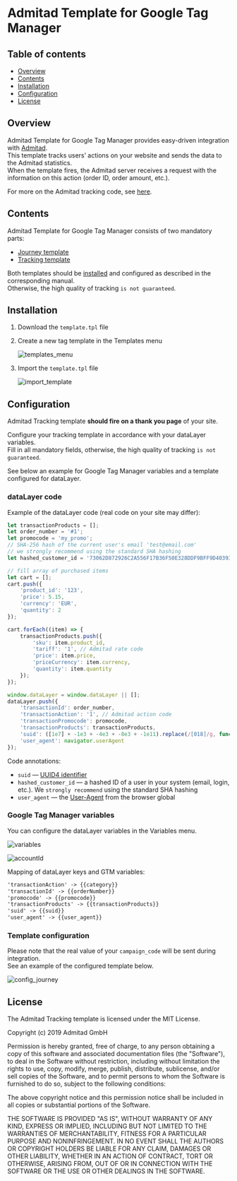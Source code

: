 # Admitad Template for Google Tag Manager

## Table of contents

* [Overview](#overview)
* [Contents](#contents)
* [Installation](#installation)
* [Configuration](#configuration)
* [License](#license)

## <a id="overview"></a>Overview

Admitad Template for Google Tag Manager provides easy-driven integration with [Admitad](https://www.admitad.com/en/).  
This template tracks users’ actions on your website and sends the data to the Admitad statistics.  
When the template fires, the Admitad server receives a request with the information on this action (order ID, order amount, etc.).

For more on the Admitad tracking code, see [here](https://help.admitad.com/en/advertiser/topic/227-installing-admitad-tracking-code-in-google-tag-manager#purpose).

## <a id="contents"></a>Contents

Admitad Template for Google Tag Manager consists of two mandatory parts:
* [Journey template](https://github.com/AdmitadSDK/Admitad-GTM-Journey-Template)
* [Tracking template](https://github.com/AdmitadSDK/Admitad-GTM-Tracking-Template)

Both templates should be [installed](#installation) and configured as described in the corresponding manual.  
Otherwise, the high quality of tracking `is not guaranteed`. 

## <a id="installation"></a>Installation

1. Download the `template.tpl` file
2. Create a new tag template in the Templates menu

    ![templates_menu](./images/templates_menu.png)

3. Import the `template.tpl` file

    ![import_template](./images/import_template.png)
    

## <a id="configuration"></a>Configuration

Admitad Tracking template **should fire on a thank you page** of your site.

Configure your tracking template in accordance with your dataLayer variables.   
Fill in all mandatory fields, otherwise, the high quality of tracking `is not guaranteed`.

See below an example for Google Tag Manager variables and a template configured for dataLayer.

### dataLayer code

Example of the dataLayer code (real code on your site may differ):

```javascript
let transactionProducts = [];
let order_number = '#1';
let promocode = 'my_promo'; 
// SHA-256 hash of the current user's email 'test@email.com'
// we strongly recommend using the standard SHA hashing
let hashed_customer_id = '73062D872926C2A556F17B36F50E328DDF9BFF9D403939BD14B6C3B7F5A33FC2';

// fill array of purchased items
let cart = [];
cart.push({
    'product_id': '123',
    'price': 5.15,
    'currency': 'EUR',
    'quantity': 2
});

cart.forEach((item) => {
	transactionProducts.push({
	    'sku': item.product_id,
		'tariff': '1', // Admitad rate code
		'price': item.price,
		'priceCurrency': item.currency,
		'quantity': item.quantity 
	});
});

window.dataLayer = window.dataLayer || [];
dataLayer.push({       
	'transactionId': order_number,
	'transactionAction': '1', // Admitad action code
	'transactionPromocode': promocode,
	'transactionProducts': transactionProducts,
	'suid': ([1e7] + -1e3 + -4e3 + -8e3 + -1e11).replace(/[018]/g, function(c) {return (c ^ (window.crypto || window.msCrypto).getRandomValues(new Uint8Array(1))[0] & 15 >> c / 4).toString(16)}),
	'user_agent': navigator.userAgent
});
```

Code annotations:
* `suid` — [UUID4 identifier](https://tools.ietf.org/html/rfc4122)  
* `hashed_customer_id` — a hashed ID of a user in your system (email, login, etc.). We `strongly recommend` using the standard SHA hashing
* `user_agent` — the [User-Agent](https://developer.mozilla.org/en-US/docs/Web/HTTP/Headers/User-Agent) from the browser global

### Google Tag Manager variables

You can configure the dataLayer variables in the Variables menu.

![variables](./images/variables.png)

![accountId](./images/accountId.png)

Mapping of dataLayer keys and GTM variables:

```md
'transactionAction' -> {{category}}
'transactionId' -> {{orderNumber}}
'promocode' -> {{promocode}}
'transactionProducts' -> {{transactionProducts}}
'suid' -> {{suid}}
'user_agent' -> {{user_agent}}
```

### Template configuration

Please note that the real value of your `campaign_code` will be sent during integration.  
See an example of the configured template below.

![config_journey](./images/config_tracking.png)


## <a id="license"></a>License

The Admitad Tracking template is licensed under the MIT License.

Copyright (c) 2019 Admitad GmbH

Permission is hereby granted, free of charge, to any person obtaining a copy of this software and associated documentation files (the "Software"), to deal in the Software without restriction, including without limitation the rights to use, copy, modify, merge, publish, distribute, sublicense, and/or sell copies of the Software, and to permit persons to whom the Software is furnished to do so, subject to the following conditions:

The above copyright notice and this permission notice shall be included in all copies or substantial portions of the Software.

THE SOFTWARE IS PROVIDED "AS IS", WITHOUT WARRANTY OF ANY KIND, EXPRESS OR IMPLIED, INCLUDING BUT NOT LIMITED TO THE WARRANTIES OF MERCHANTABILITY, FITNESS FOR A PARTICULAR PURPOSE AND NONINFRINGEMENT. IN NO EVENT SHALL THE AUTHORS OR COPYRIGHT HOLDERS BE LIABLE FOR ANY CLAIM, DAMAGES OR OTHER LIABILITY, WHETHER IN AN ACTION OF CONTRACT, TORT OR OTHERWISE, ARISING FROM, OUT OF OR IN CONNECTION WITH THE SOFTWARE OR THE USE OR OTHER DEALINGS IN THE SOFTWARE.
